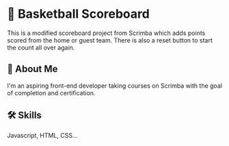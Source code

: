 # 🏀 Basketball Scoreboard

This is a modified scoreboard project from Scrimba which adds points scored from the home or guest team. There is also a reset button to start the count all over again.

## 🚀 About Me

I'm an aspiring front-end developer taking courses on Scrimba with the goal of completion and certification.

## 🛠️ Skills

Javascript, HTML, CSS...

